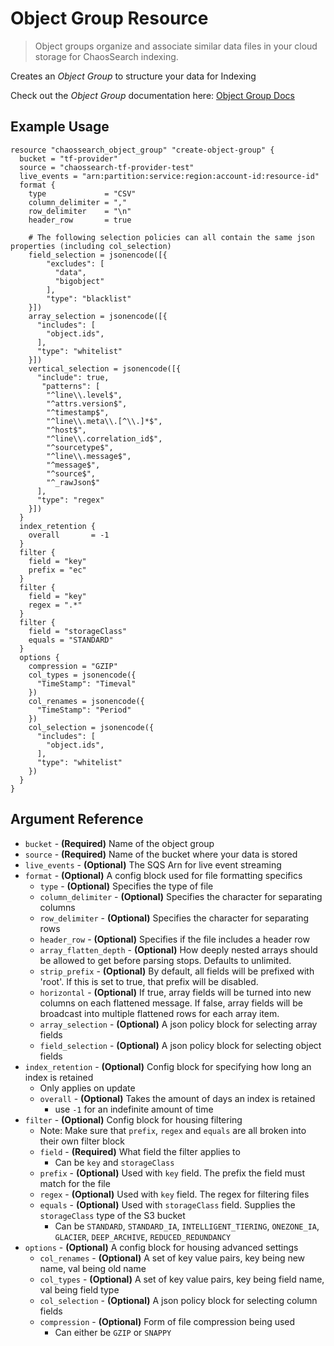 # Object Group Resource

> Object groups organize and associate similar data files in your cloud storage for ChaosSearch indexing.

Creates an _Object Group_ to structure your data for Indexing

Check out the _Object Group_ documentation here: [Object Group Docs](https://docs.chaossearch.io/docs/creating-object-groups)

## Example Usage
```hcl
resource "chaossearch_object_group" "create-object-group" {
  bucket = "tf-provider"
  source = "chaossearch-tf-provider-test"
  live_events = "arn:partition:service:region:account-id:resource-id"
  format {
    type             = "CSV"
    column_delimiter = ","
    row_delimiter    = "\n"
    header_row       = true

    # The following selection policies can all contain the same json properties (including col_selection)
    field_selection = jsonencode([{
        "excludes": [
          "data",
          "bigobject"
        ],
        "type": "blacklist"
    }])
    array_selection = jsonencode([{
      "includes": [
        "object.ids",
      ],
      "type": "whitelist"
    }])
    vertical_selection = jsonencode([{
      "include": true,
       "patterns": [
        "^line\\.level$",
        "^attrs.version$",
        "^timestamp$",
        "^line\\.meta\\.[^\\.]*$",
        "^host$",
        "^line\\.correlation_id$",
        "^sourcetype$",
        "^line\\.message$",
        "^message$",
        "^source$",
        "^_rawJson$"
      ],
      "type": "regex"
    }])
  }
  index_retention {
    overall       = -1
  }
  filter {
    field = "key"
    prefix = "ec"
  }
  filter {
    field = "key"
    regex = ".*"
  }
  filter {
    field = "storageClass"
    equals = "STANDARD"
  }
  options {
    compression = "GZIP"
    col_types = jsonencode({
      "TimeStamp": "Timeval"
    })
    col_renames = jsonencode({
      "TimeStamp": "Period"
    })
    col_selection = jsonencode({
      "includes": [
        "object.ids",
      ],
      "type": "whitelist"
    })
  }
}
```

## Argument Reference
* `bucket` - **(Required)** Name of the object group
* `source` - **(Required)** Name of the bucket where your data is stored
* `live_events` - **(Optional)** The SQS Arn for live event streaming
* `format` - **(Optional)** A config block used for file formatting specifics
  * `type` - **(Optional)** Specifies the type of file
  * `column_delimiter` - **(Optional)** Specifies the character for separating columns
  * `row_delimiter` - **(Optional)** Specifies the character for separating rows
  * `header_row` - **(Optional)** Specifies if the file includes a header row
  * `array_flatten_depth` - **(Optional)** How deeply nested arrays should be allowed to get before parsing stops. Defaults to unlimited.
  * `strip_prefix` - **(Optional)** By default, all fields will be prefixed with 'root'. If this is set to true, that prefix will be disabled.
  * `horizontal` - **(Optional)** If true, array fields will be turned into new columns on each flattened message. If false, array fields will be broadcast into multiple flattened rows for each array item.
  * `array_selection` - **(Optional)** A json policy block for selecting array fields
  * `field_selection` - **(Optional)** A json policy block for selecting object fields
* `index_retention` - **(Optional)** Config block for specifying how long an index is retained
  * Only applies on update
  * `overall` - **(Optional)** Takes the amount of days an index is retained
    * use `-1` for an indefinite amount of time
* `filter` - **(Optional)** Config block for housing filtering
  * Note: Make sure that `prefix`, `regex` and `equals` are all broken into their own filter block
  * `field` - **(Required)** What field the filter applies to
    * Can be `key` and `storageClass`
  * `prefix` - **(Optional)** Used with `key` field. The prefix the field must match for the file
  * `regex` - **(Optional)** Used with `key` field. The regex for filtering files 
  * `equals` - **(Optional)** Used with `storageClass` field. Supplies the `storageClass` type of the S3 bucket
    * Can be `STANDARD`, `STANDARD_IA`, `INTELLIGENT_TIERING`, `ONEZONE_IA`, `GLACIER`, `DEEP_ARCHIVE`, `REDUCED_REDUNDANCY`
* `options` - **(Optional)** A config block for housing advanced settings
  * `col_renames` - **(Optional)** A set of key value pairs, key being new name, val being old name
  * `col_types` - **(Optional)** A set of key value pairs, key being field name, val being field type
  * `col_selection` - **(Optional)** A json policy block for selecting column fields 
  * `compression` - **(Optional)** Form of file compression being used
    * Can either be `GZIP` or `SNAPPY`